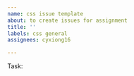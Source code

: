 ```yaml
---
name: css issue template
about: to create issues for assignment
title: ''
labels: css general
assignees: cyxiong16

---
```


Task:
